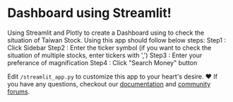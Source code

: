 # Dashboard using Streamlit!

Using Streamlit and Plotly to create a Dashboard using to check the situation of Taiwan Stock.
Using this app should follow below steps:
Step1 : Click Sidebar
Step2 : Enter the ticker symbol (if you want to check the situation of multiple stocks, enter tickers with ',')
Step3 : Enter your preferance of magnification
Step4 : Click "Search Money" button


Edit `/streamlit_app.py` to customize this app to your heart's desire. :heart:
If you have any questions, checkout our [documentation](https://docs.streamlit.io) and [community
forums](https://discuss.streamlit.io).
